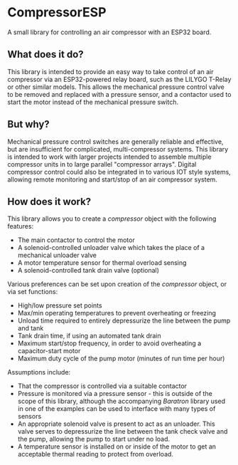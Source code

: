 
# CompressorESP
A small library for controlling an air compressor with an ESP32 board.

## What does it do?
This library is intended to provide an easy way to take control of an air compressor via an ESP32-powered relay board, such as the LILYGO T-Relay or other similar models. This allows the mechanical pressure control valve to be removed and replaced with a pressure sensor, and a contactor used to start the motor instead of the mechanical pressure switch.

## But why?
Mechanical pressure control switches are generally reliable and effective, but are insufficient for complicated, multi-compressor systems. This library is intended to work with larger projects intended to assemble multiple compressor units in to large parallel "compressor arrays". Digital compressor control could also be integrated in to various IOT style systems, allowing remote monitoring and start/stop of an air compressor system.

## How does it work?

This library allows you to create a *compressor* object with the following features:
- The main contactor to control the motor
- A solenoid-controlled unloader valve which takes the place of a mechanical unloader valve
- A motor temperature sensor for thermal overload sensing
- A solenoid-controlled tank drain valve (optional)

Various preferences can be set upon creation of the *compressor* object, or via set functions:
- High/low pressure set points
- Max/min operating temperatures to prevent overheating or freezing
- Unload time required to entirely depressurize the line between the pump and tank
- Tank drain time, if using an automated tank drain
- Maximum start/stop frequency, in order to avoid overheating a capacitor-start motor
- Maximum duty cycle of the pump motor (minutes of run time per hour)

Assumptions include:
- That the compressor is controlled via a suitable contactor
- Pressure is monitored via a pressure sensor - this is outside of the scope of this library, although the accompanying *Baratron* library used in one of the examples can be used to interface with many types of sensors
- An appropriate solenoid valve is present to act as an unloader. This valve serves to depressurize the line between the tank check valve and the pump, allowing the pump to start under no load. 
- A temperature sensor is installed on or inside of the motor to get an acceptable thermal reading to protect from overload.
